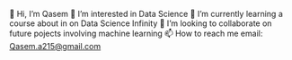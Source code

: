 👋 Hi, I’m Qasem
👀 I’m interested in Data Science
🌱 I’m currently learning a course about in on Data Science Infinity
💞️ I’m looking to collaborate on future pojects involving machine learning
📫 How to reach me email: Qasem.a215@gmail.com
